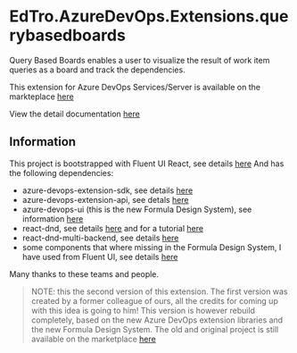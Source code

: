 # EdTro.AzureDevOps.Extensions.querybasedboards
Query Based Boards enables a user to visualize the result of work item queries as a board and track the dependencies.

This extension for Azure DevOps Services/Server is available on the markteplace [here](https://marketplace.visualstudio.com/items?itemName=realdolmen.EdTro-AzureDevOps-Extensions-QueryBasedBoards-Public)

View the detail documentation [here](public/details.md)

## Information
This project is bootstrapped with Fluent UI React, see details [here](https://github.com/microsoft/fluentui/blob/master/apps/fabric-website/src/pages/Overviews/GetStartedPage/docs/web/GetStartedDevelopSimple.md)
And has the following dependencies:
* azure-devops-extension-sdk, see details [here](https://github.com/Microsoft/azure-devops-extension-sdk)
* azure-devops-extension-api, see detals [here](https://github.com/Microsoft/azure-devops-extension-api)
* azure-devops-ui (this is the new Formula Design System), see information [here](https://developer.microsoft.com/en-us/azure-devops/)
* react-dnd, see details [here](https://github.com/react-dnd/react-dnd/) and for a tutorial [here](https://react-dnd.github.io/react-dnd/docs/tutorial)
* react-dnd-multi-backend, see details [here](https://github.com/LouisBrunner/dnd-multi-backend/tree/master/packages/react-dnd-multi-backend)
* some components that where missing in the Formula Design System, I have used from Fluent UI, see details [here](https://developer.microsoft.com/en-us/fluentui) 

Many thanks to these teams and people.

> NOTE: this the second version of this extension. The first version was created by a former colleague of ours, all the credits for coming up with this idea is going to him! This version is however rebuild completely, based on the new Azure DevOps extension libraries and the new Formula Design System. 
> The old and original project is still available on the marketplace [here](https://marketplace.visualstudio.com/items?itemName=realdolmen.querybasedboards)
